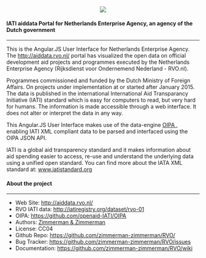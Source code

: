 <div align="center">
  <a href="http://aiddata.rvo.nl/">
    <img src="http://aiddata.rvo.nl/wp-content/themes/rvo/images/logo-en-highres.png"/>
  </a>
</div>


#### IATI aiddata Portal for Netherlands Enterprise Agency, an agency of the Dutch government
--------
This is the Angular.JS User Interface for Netherlands Enterprise Agency.  The http://aiddata.rvo.nl/ portal has visualized the open data on official development aid projects and programmes executed by the Netherlands Enterprise Agency (Rijksdienst voor Ondernemend Nederland - RVO.nl). 

Programmes commissioned and funded by the Dutch Ministry of Foreign Affairs. On projects under implementation at or started after January 2015. The data is published in the international International Aid Transparancy Initiative (IATI) standard which is easy for computers to read, but very hard for humans. The information is made accessible through a web interface. It does not alter or interpret the data in any way.

This Angular.JS User Interface makes use of the data-engine [OIPA ](http://www.oipa.nl),  enabling IATI XML compliant data to be parsed and interfaced using the OIPA JSON API.

IATI is a global aid transparency standard and it makes information about aid spending easier to access, re-use and understand the underlying data using a unified open standard. You can find more about the IATA XML standard at: www.iatistandard.org


#### About the project
--------

* Web Site:         http://aiddata.rvo.nl/
* RVO IATI data:    http://iatiregistry.org/dataset/rvo-01
* OIPA:             https://github.com/openaid-IATI/OIPA
* Authors:          [Zimmerman & Zimmerman ](https://www.zimmermanzimmerman.nl/)
* License:          CC04
* Github Repo:      https://github.com/zimmerman-zimmerman/RVO/
* Bug Tracker:      https://github.com/zimmerman-zimmerman/RVO/issues
* Documentation:    https://github.com/zimmerman-zimmerman/RVO/wiki


